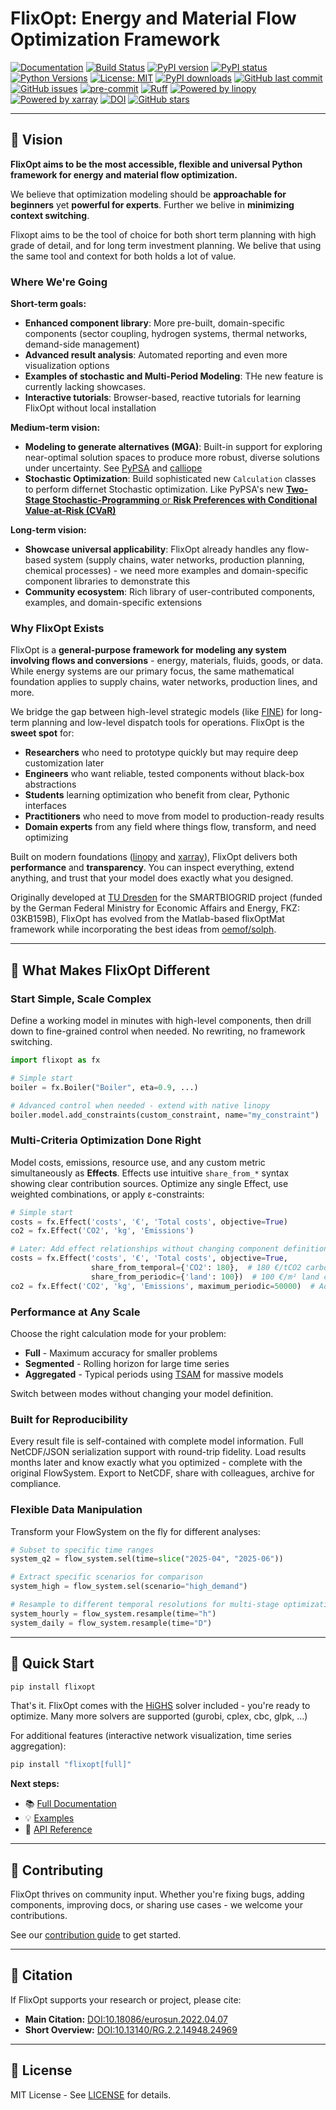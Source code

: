# FlixOpt: Energy and Material Flow Optimization Framework

[![Documentation](https://img.shields.io/badge/docs-latest-brightgreen.svg)](https://flixopt.github.io/flixopt/latest/)
[![Build Status](https://github.com/flixOpt/flixopt/actions/workflows/python-app.yaml/badge.svg)](https://github.com/flixOpt/flixopt/actions/workflows/python-app.yaml)
[![PyPI version](https://img.shields.io/pypi/v/flixopt)](https://pypi.org/project/flixopt/)
[![PyPI status](https://img.shields.io/pypi/status/flixopt.svg)](https://pypi.org/project/flixopt/)
[![Python Versions](https://img.shields.io/pypi/pyversions/flixopt.svg)](https://pypi.org/project/flixopt/)
[![License: MIT](https://img.shields.io/badge/License-MIT-yellow.svg)](https://opensource.org/licenses/MIT)
[![PyPI downloads](https://img.shields.io/pypi/dm/flixopt)](https://pypi.org/project/flixopt/)
[![GitHub last commit](https://img.shields.io/github/last-commit/flixOpt/flixopt)](https://github.com/flixOpt/flixopt/commits/main)
[![GitHub issues](https://img.shields.io/github/issues/flixOpt/flixopt)](https://github.com/flixOpt/flixopt/issues)
[![pre-commit](https://img.shields.io/badge/pre--commit-enabled-brightgreen?logo=pre-commit)](https://github.com/pre-commit/pre-commit)
[![Ruff](https://img.shields.io/endpoint?url=https://raw.githubusercontent.com/astral-sh/ruff/main/assets/badge/v2.json)](https://github.com/astral-sh/ruff)
[![Powered by linopy](https://img.shields.io/badge/powered%20by-linopy-blue)](https://github.com/PyPSA/linopy/)
[![Powered by xarray](https://img.shields.io/badge/powered%20by-xarray-blue)](https://xarray.dev/)
[![DOI](https://img.shields.io/badge/DOI-10.18086%2Feurosun.2022.04.07-blue)](https://doi.org/10.18086/eurosun.2022.04.07)
[![GitHub stars](https://img.shields.io/github/stars/flixOpt/flixopt?style=social)](https://github.com/flixOpt/flixopt/stargazers)

---

## 🎯 Vision

**FlixOpt aims to be the most accessible, flexible and universal Python framework for energy and material flow optimization.**

We believe that optimization modeling should be **approachable for beginners** yet **powerful for experts**. Further we belive in **minimizing context switching**.

Flixopt aims to be the tool of choice for both short term planning with high grade of detail, and for long term investment planning. We belive that using the same tool and context for both holds a lot of value.

### Where We're Going

**Short-term goals:**
- **Enhanced component library**: More pre-built, domain-specific components (sector coupling, hydrogen systems, thermal networks, demand-side management)
- **Advanced result analysis**: Automated reporting and even more visualization options
- **Examples of stochastic and Multi-Period Modeling**: THe new feature is currently lacking showcases.
- **Interactive tutorials**: Browser-based, reactive tutorials for learning FlixOpt without local installation

**Medium-term vision:**
- **Modeling to generate alternatives (MGA)**: Built-in support for exploring near-optimal solution spaces to produce more robust, diverse solutions under uncertainty. See [PyPSA](https://docs.pypsa.org/latest/user-guide/optimization/modelling-to-generate-alternatives/) and [calliope](https://calliope.readthedocs.io/en/latest/examples/modes/)
- **Stochastic Optimization**: Build sophisticated new `Calculation` classes to perform differnet Stochastic optimization. Like PyPSA's new [**Two-Stage Stochastic-Programming** or **Risk Preferences with Conditional Value-at-Risk (CVaR)**](https://docs.pypsa.org/latest/user-guide/optimization/stochastic/)

**Long-term vision:**
- **Showcase universal applicability**: FlixOpt already handles any flow-based system (supply chains, water networks, production planning, chemical processes) - we need more examples and domain-specific component libraries to demonstrate this
- **Community ecosystem**: Rich library of user-contributed components, examples, and domain-specific extensions

### Why FlixOpt Exists

FlixOpt is a **general-purpose framework for modeling any system involving flows and conversions** - energy, materials, fluids, goods, or data. While energy systems are our primary focus, the same mathematical foundation applies to supply chains, water networks, production lines, and more.

We bridge the gap between high-level strategic models (like [FINE](https://github.com/FZJ-IEK3-VSA/FINE)) for long-term planning and low-level dispatch tools for operations. FlixOpt is the **sweet spot** for:

- **Researchers** who need to prototype quickly but may require deep customization later
- **Engineers** who want reliable, tested components without black-box abstractions
- **Students** learning optimization who benefit from clear, Pythonic interfaces
- **Practitioners** who need to move from model to production-ready results
- **Domain experts** from any field where things flow, transform, and need optimizing

Built on modern foundations ([linopy](https://github.com/PyPSA/linopy/) and [xarray](https://github.com/pydata/xarray)), FlixOpt delivers both **performance** and **transparency**. You can inspect everything, extend anything, and trust that your model does exactly what you designed.

Originally developed at [TU Dresden](https://github.com/gewv-tu-dresden) for the SMARTBIOGRID project (funded by the German Federal Ministry for Economic Affairs and Energy, FKZ: 03KB159B), FlixOpt has evolved from the Matlab-based flixOptMat framework while incorporating the best ideas from [oemof/solph](https://github.com/oemof/oemof-solph).

---

## 🌟 What Makes FlixOpt Different

### Start Simple, Scale Complex
Define a working model in minutes with high-level components, then drill down to fine-grained control when needed. No rewriting, no framework switching.

```python
import flixopt as fx

# Simple start
boiler = fx.Boiler("Boiler", eta=0.9, ...)

# Advanced control when needed - extend with native linopy
boiler.model.add_constraints(custom_constraint, name="my_constraint")
```

### Multi-Criteria Optimization Done Right
Model costs, emissions, resource use, and any custom metric simultaneously as **Effects**. Effects use intuitive `share_from_*` syntax showing clear contribution sources. Optimize any single Effect, use weighted combinations, or apply ε-constraints:

```python
# Simple start
costs = fx.Effect('costs', '€', 'Total costs', objective=True)
co2 = fx.Effect('CO2', 'kg', 'Emissions')

# Later: Add effect relationships without changing component definitions
costs = fx.Effect('costs', '€', 'Total costs', objective=True,
                  share_from_temporal={'CO2': 180},  # 180 €/tCO2 carbon pricing
                  share_from_periodic={'land': 100})  # 100 €/m² land cost
co2 = fx.Effect('CO2', 'kg', 'Emissions', maximum_periodic=50000)  # Add constraint
```

### Performance at Any Scale
Choose the right calculation mode for your problem:
- **Full** - Maximum accuracy for smaller problems
- **Segmented** - Rolling horizon for large time series
- **Aggregated** - Typical periods using [TSAM](https://github.com/FZJ-IEK3-VSA/tsam) for massive models

Switch between modes without changing your model definition.

### Built for Reproducibility
Every result file is self-contained with complete model information. Full NetCDF/JSON serialization support with round-trip fidelity. Load results months later and know exactly what you optimized - complete with the original FlowSystem. Export to NetCDF, share with colleagues, archive for compliance.

### Flexible Data Manipulation
Transform your FlowSystem on the fly for different analyses:
```python
# Subset to specific time ranges
system_q2 = flow_system.sel(time=slice("2025-04", "2025-06"))

# Extract specific scenarios for comparison
system_high = flow_system.sel(scenario="high_demand")

# Resample to different temporal resolutions for multi-stage optimization
system_hourly = flow_system.resample(time="h")
system_daily = flow_system.resample(time="D")
```

---

## 🚀 Quick Start

```bash
pip install flixopt
```

That's it. FlixOpt comes with the [HiGHS](https://highs.dev/) solver included - you're ready to optimize.
Many more solvers are supported (gurobi, cplex, cbc, glpk, ...)

For additional features (interactive network visualization, time series aggregation):
```bash
pip install "flixopt[full]"
```

**Next steps:**
- 📚 [Full Documentation](https://flixopt.github.io/flixopt/latest/)
- 💡 [Examples](https://flixopt.github.io/flixopt/latest/examples/)
- 🔧 [API Reference](https://flixopt.github.io/flixopt/latest/api-reference/)

---

## 🤝 Contributing

FlixOpt thrives on community input. Whether you're fixing bugs, adding components, improving docs, or sharing use cases - we welcome your contributions.

See our [contribution guide](https://flixopt.github.io/flixopt/latest/contribute/) to get started.

---

## 📖 Citation

If FlixOpt supports your research or project, please cite:

- **Main Citation:** [DOI:10.18086/eurosun.2022.04.07](https://doi.org/10.18086/eurosun.2022.04.07)
- **Short Overview:** [DOI:10.13140/RG.2.2.14948.24969](https://doi.org/10.13140/RG.2.2.14948.24969)

---

## 📄 License

MIT License - See [LICENSE](https://github.com/flixopt/flixopt/blob/main/LICENSE) for details.
